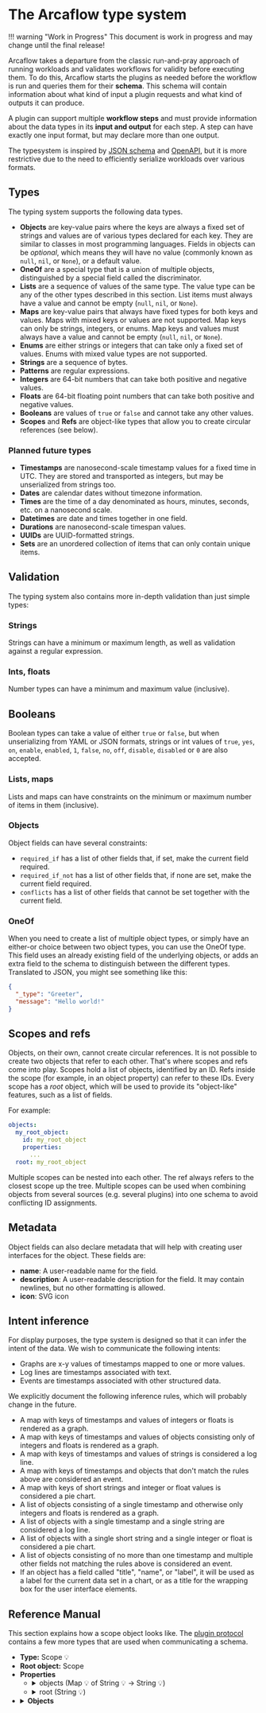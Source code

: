 # The Arcaflow type system

!!! warning "Work in Progress"
    This document is work in progress and may change until the final release!

Arcaflow takes a departure from the classic run-and-pray approach of running workloads and validates workflows for validity before executing them. To do this, Arcaflow starts the plugins as needed before the workflow is run and queries them for their **schema**. This schema will contain information about what kind of input a plugin requests and what kind of outputs it can produce.

A plugin can support multiple **workflow steps** and must provide information about the data types in its **input and output** for each step. A step can have exactly one input format, but may declare more than one output.

The typesystem is inspired by [JSON schema](https://json-schema.org/) and [OpenAPI](https://swagger.io/specification/), but it is more restrictive due to the need to efficiently serialize workloads over various formats.

## Types

The typing system supports the following data types.

- **Objects** are key-value pairs where the keys are always a fixed set of strings and values are of various types declared for each key. They are similar to classes in most programming languages. Fields in objects can be *optional*, which means they will have no value (commonly known as `null`, `nil`, or `None`), or a default value.
- **OneOf** are a special type that is a union of multiple objects, distinguished by a special field called the discriminator.
- **Lists** are a sequence of values of the same type. The value type can be any of the other types described in this section. List items must always have a value and cannot be empty (`null`, `nil`, or `None`).
- **Maps** are key-value pairs that always have fixed types for both keys and values. Maps with mixed keys or values are not supported. Map keys can only be strings, integers, or enums. Map keys and values must always have a value and cannot be empty (`null`, `nil`, or `None`).
- **Enums** are either strings or integers that can take only a fixed set of values. Enums with mixed value types are not supported.
- **Strings** are a sequence of bytes.
- **Patterns** are regular expressions.
- **Integers** are 64-bit numbers that can take both positive and negative values.
- **Floats** are 64-bit floating point numbers that can take both positive and negative values.
- **Booleans** are values of `true` or `false` and cannot take any other values.
- **Scopes** and **Refs** are object-like types that allow you to create circular references (see below).

### Planned future types

- **Timestamps** are nanosecond-scale timestamp values for a fixed time in UTC. They are stored and transported as integers, but may be unserialized from strings too.
- **Dates** are calendar dates without timezone information.
- **Times** are the time of a day denominated as hours, minutes, seconds, etc. on a nanosecond scale.
- **Datetimes** are date and times together in one field.
- **Durations** are nanosecond-scale timespan values.
- **UUIDs** are UUID-formatted strings.
- **Sets** are an unordered collection of items that can only contain unique items.

## Validation

The typing system also contains more in-depth validation than just simple types:

### Strings

Strings can have a minimum or maximum length, as well as validation against a regular expression.

### Ints, floats

Number types can have a minimum and maximum value (inclusive).

## Booleans

Boolean types can take a value of either `true` or `false`, but when unserializing from YAML or JSON formats, strings or int values of `true`, `yes`, `on`, `enable`, `enabled`, `1`, `false`, `no`, `off`, `disable`, `disabled` or `0` are also accepted.

### Lists, maps

Lists and maps can have constraints on the minimum or maximum number of items in them (inclusive).

### Objects

Object fields can have several constraints:

- `required_if` has a list of other fields that, if set, make the current field required.
- `required_if_not` has a list of other fields that, if none are set, make the current field required.
- `conflicts` has a list of other fields that cannot be set together with the current field.

### OneOf

When you need to create a list of multiple object types, or simply have an either-or choice between two object types, you can use the OneOf type. This field uses an already existing field of the underlying objects, or adds an extra field to the schema to distinguish between the different types. Translated to JSON, you might see something like this:

```json
{
  "_type": "Greeter",
  "message": "Hello world!"
}
```

## Scopes and refs

Objects, on their own, cannot create circular references. It is not possible to create two objects that refer to each other. That's where scopes and refs come into play. Scopes hold a list of objects, identified by an ID. Refs inside the scope (for example, in an object property) can refer to these IDs. Every scope has a *root* object, which will be used to provide its "object-like" features, such as a list of fields.

For example:

```yaml
objects:
  my_root_object:
    id: my_root_object
    properties:
      ...
  root: my_root_object
```

Multiple scopes can be nested into each other. The ref always refers to the closest scope up the tree. Multiple scopes can be used when combining objects from several sources (e.g. several plugins) into one schema to avoid conflicting ID assignments.

## Metadata

Object fields can also declare metadata that will help with creating user interfaces for the object. These fields are:

- **name**: A user-readable name for the field.
- **description**: A user-readable description for the field. It may contain newlines, but no other formatting is allowed.
- **icon**: SVG icon

## Intent inference

For display purposes, the type system is designed so that it can infer the intent of the data. We wish to communicate the following intents:

- Graphs are x-y values of timestamps mapped to one or more values.
- Log lines are timestamps associated with text.
- Events are timestamps associated with other structured data.

We explicitly document the following inference rules, which will probably change in the future.

- A map with keys of timestamps and values of integers or floats is rendered as a graph.
- A map with keys of timestamps and values of objects consisting only of integers and floats is rendered as a graph.
- A map with keys of timestamps and values of strings is considered a log line.
- A map with keys of timestamps and objects that don't match the rules above are considered an event.
- A map with keys of short strings and integer or float values is considered a pie chart.
- A list of objects consisting of a single timestamp and otherwise only integers and floats is rendered as a graph.
- A list of objects with a single timestamp and a single string are considered a log line.
- A list of objects with a single short string and a single integer or float is considered a pie chart.
- A list of objects consisting of no more than one timestamp and multiple other fields not matching the rules above is considered an event.
- If an object has a field called "title", "name", or "label", it will be used as a label for the current data set in a chart, or as a title for the wrapping box for the user interface elements.

## Reference Manual

This section explains how a scope object looks like. The [plugin protocol](plugin-protocol.md) contains a few more types that are used when communicating a schema.

<ul><li><strong>Type:</strong> Scope <span title="Scopes hold one or more objects that can be referenced inside the properties of those objects by ref types. Ref types always reference the closest scope.">💡</span></li><li><strong>Root object:</strong> Scope</li>
<li><strong>Properties</strong><ul><li><details><summary>objects (Map <span title="Maps hold a set of keys associated with values.">💡</span> of String <span title="Strings hold a list of printable characters.">💡</span> &rarr; String <span title="Strings hold a list of printable characters.">💡</span>)</summary>
                <ul><li><strong>Name: </strong> Objects</li><li><strong>Description: </strong> A set of referencable objects. These objects may contain references themselves.</li><li><strong>Required</strong></li><li><strong>Type:</strong> Map <span title="Maps hold a set of keys associated with values.">💡</span> of String <span title="Strings hold a list of printable characters.">💡</span> &rarr; String <span title="Strings hold a list of printable characters.">💡</span></li><li>
    <details>
        <summary>Key type</summary>
        <ul><li><strong>Type:</strong> String <span title="Strings hold a list of printable characters.">💡</span></li><li><strong>Minimum length:</strong> 1</li><li><strong>Maximum length:</strong> 255</li><li><strong>Must match pattern:</strong> <code>^[$@a-zA-Z0-9-_]&#43;$</code></li></ul>
    </details>
</li>
<li>
    <details>
        <summary>Value type</summary>
        <ul><li><strong>Type:</strong> Object reference to &ldquo;Object&rdquo; <span title="Object references (refs) reference an object in their closest scope up the typing tree.">💡</span></li><li><strong>Referenced object:</strong> Object</li></ul>
    </details>
</li>
</ul>
            </details></li><li><details><summary>root (String <span title="Strings hold a list of printable characters.">💡</span>)</summary>
                <ul><li><strong>Name: </strong> Root object</li><li><strong>Description: </strong> ID of the root object of the scope.</li><li><strong>Required</strong></li><li><strong>Type:</strong> String <span title="Strings hold a list of printable characters.">💡</span></li><li><strong>Minimum length:</strong> 1</li><li><strong>Maximum length:</strong> 255</li><li><strong>Must match pattern:</strong> <code>^[$@a-zA-Z0-9-_]&#43;$</code></li></ul>
            </details></li></ul></li>
<li><details><summary><strong>Objects</strong></summary><details><summary>AnySchema (Object <span title="Objects have a fixed set of fields. Each field has a specified type and can have extra validation applied to them, e.g. making the field required or conflicting another field.">💡</span>)</summary>
            <ul><li><strong>Type:</strong> Object <span title="Objects have a fixed set of fields. Each field has a specified type and can have extra validation applied to them, e.g. making the field required or conflicting another field.">💡</span></li><li>
    <strong>Properties</strong>
    <ul></ul>
</li>
</ul>
        </details><details><summary>BoolSchema (Object <span title="Objects have a fixed set of fields. Each field has a specified type and can have extra validation applied to them, e.g. making the field required or conflicting another field.">💡</span>)</summary>
            <ul><li><strong>Type:</strong> Object <span title="Objects have a fixed set of fields. Each field has a specified type and can have extra validation applied to them, e.g. making the field required or conflicting another field.">💡</span></li><li>
    <strong>Properties</strong>
    <ul></ul>
</li>
</ul>
        </details><details><summary>Display (Object <span title="Objects have a fixed set of fields. Each field has a specified type and can have extra validation applied to them, e.g. making the field required or conflicting another field.">💡</span>)</summary>
            <ul><li><strong>Type:</strong> Object <span title="Objects have a fixed set of fields. Each field has a specified type and can have extra validation applied to them, e.g. making the field required or conflicting another field.">💡</span></li><li>
    <strong>Properties</strong>
    <ul><li><details><summary>description (String <span title="Strings hold a list of printable characters.">💡</span>)</summary>
            <ul><li><strong>Name: </strong> Description</li><li><strong>Description: </strong> Description for this item if needed.</li><li><strong>Examples (JSON encoded):</strong>
    <ul>
        <li><code>&#34;Please select the fruit you would like.&#34;</code></li>
    </ul>
</li><li><strong>Type:</strong> String <span title="Strings hold a list of printable characters.">💡</span></li><li><strong>Minimum length:</strong> 1</li></ul>
            </details></li><li><details><summary>icon (String <span title="Strings hold a list of printable characters.">💡</span>)</summary>
            <ul><li><strong>Name: </strong> Icon</li><li><strong>Description: </strong> SVG icon for this item. Must have the declared size of 64x64, must not include additional namespaces, and must not reference external resources.</li><li><strong>Examples (JSON encoded):</strong>
    <ul>
        <li><code>&#34;&lt;svg ...&gt;&lt;/svg&gt;&#34;</code></li>
    </ul>
</li><li><strong>Type:</strong> String <span title="Strings hold a list of printable characters.">💡</span></li><li><strong>Minimum length:</strong> 1</li></ul>
            </details></li><li><details><summary>name (String <span title="Strings hold a list of printable characters.">💡</span>)</summary>
            <ul><li><strong>Name: </strong> Name</li><li><strong>Description: </strong> Short text serving as a name or title for this item.</li><li><strong>Examples (JSON encoded):</strong>
    <ul>
        <li><code>&#34;Fruit&#34;</code></li>
    </ul>
</li><li><strong>Type:</strong> String <span title="Strings hold a list of printable characters.">💡</span></li><li><strong>Minimum length:</strong> 1</li></ul>
            </details></li></ul>
</li>
</ul>
        </details><details><summary>Float (Object <span title="Objects have a fixed set of fields. Each field has a specified type and can have extra validation applied to them, e.g. making the field required or conflicting another field.">💡</span>)</summary>
            <ul><li><strong>Type:</strong> Object <span title="Objects have a fixed set of fields. Each field has a specified type and can have extra validation applied to them, e.g. making the field required or conflicting another field.">💡</span></li><li>
    <strong>Properties</strong>
    <ul><li><details><summary>max (Floating point number (64 bits, signed) <span title="Floats hold fractional numbers. They are imprecise due to their internal representation.">💡</span>)</summary>
            <ul><li><strong>Name: </strong> Maximum</li><li><strong>Description: </strong> Maximum value for this float (inclusive).</li><li><strong>Examples (JSON encoded):</strong>
    <ul>
        <li><code>16.0</code></li>
    </ul>
</li><li><strong>Type:</strong> Floating point number (64 bits, signed) <span title="Floats hold fractional numbers. They are imprecise due to their internal representation.">💡</span></li>
</ul>
            </details></li><li><details><summary>min (Floating point number (64 bits, signed) <span title="Floats hold fractional numbers. They are imprecise due to their internal representation.">💡</span>)</summary>
            <ul><li><strong>Name: </strong> Minimum</li><li><strong>Description: </strong> Minimum value for this float (inclusive).</li><li><strong>Examples (JSON encoded):</strong>
    <ul>
        <li><code>5.0</code></li>
    </ul>
</li><li><strong>Type:</strong> Floating point number (64 bits, signed) <span title="Floats hold fractional numbers. They are imprecise due to their internal representation.">💡</span></li>
</ul>
            </details></li><li><details><summary>units (Object reference to &ldquo;Units&rdquo; <span title="Object references (refs) reference an object in their closest scope up the typing tree.">💡</span>)</summary>
            <ul><li><strong>Name: </strong> Units</li><li><strong>Description: </strong> Units this number represents.</li><li><strong>Examples (JSON encoded):</strong>
    <ul>
        <li><code>{   &#34;base_unit&#34;: {       &#34;name_short_singular&#34;: &#34;%&#34;,       &#34;name_short_plural&#34;: &#34;%&#34;,       &#34;name_long_singular&#34;: &#34;percent&#34;,       &#34;name_long_plural&#34;: &#34;percent&#34;   }}</code></li>
    </ul>
</li><li><strong>Type:</strong> Object reference to &ldquo;Units&rdquo; <span title="Object references (refs) reference an object in their closest scope up the typing tree.">💡</span></li><li><strong>Referenced object:</strong> Units</li></ul>
            </details></li></ul>
</li>
</ul>
        </details><details><summary>Int (Object <span title="Objects have a fixed set of fields. Each field has a specified type and can have extra validation applied to them, e.g. making the field required or conflicting another field.">💡</span>)</summary>
            <ul><li><strong>Type:</strong> Object <span title="Objects have a fixed set of fields. Each field has a specified type and can have extra validation applied to them, e.g. making the field required or conflicting another field.">💡</span></li><li>
    <strong>Properties</strong>
    <ul><li><details><summary>max (Integer (64-bit, signed) <span title="Integers hold whole numbers.">💡</span>)</summary>
            <ul><li><strong>Name: </strong> Maximum</li><li><strong>Description: </strong> Maximum value for this int (inclusive).</li><li><strong>Examples (JSON encoded):</strong>
    <ul>
        <li><code>16</code></li>
    </ul>
</li><li><strong>Type:</strong> Integer (64-bit, signed) <span title="Integers hold whole numbers.">💡</span></li><li><strong>Minimum:</strong> 0</li>
</ul>
            </details></li><li><details><summary>min (Integer (64-bit, signed) <span title="Integers hold whole numbers.">💡</span>)</summary>
            <ul><li><strong>Name: </strong> Minimum</li><li><strong>Description: </strong> Minimum value for this int (inclusive).</li><li><strong>Examples (JSON encoded):</strong>
    <ul>
        <li><code>5</code></li>
    </ul>
</li><li><strong>Type:</strong> Integer (64-bit, signed) <span title="Integers hold whole numbers.">💡</span></li><li><strong>Minimum:</strong> 0</li>
</ul>
            </details></li><li><details><summary>units (Object reference to &ldquo;Units&rdquo; <span title="Object references (refs) reference an object in their closest scope up the typing tree.">💡</span>)</summary>
            <ul><li><strong>Name: </strong> Units</li><li><strong>Description: </strong> Units this number represents.</li><li><strong>Examples (JSON encoded):</strong>
    <ul>
        <li><code>{   &#34;base_unit&#34;: {       &#34;name_short_singular&#34;: &#34;%&#34;,       &#34;name_short_plural&#34;: &#34;%&#34;,       &#34;name_long_singular&#34;: &#34;percent&#34;,       &#34;name_long_plural&#34;: &#34;percent&#34;   }}</code></li>
    </ul>
</li><li><strong>Type:</strong> Object reference to &ldquo;Units&rdquo; <span title="Object references (refs) reference an object in their closest scope up the typing tree.">💡</span></li><li><strong>Referenced object:</strong> Units</li></ul>
            </details></li></ul>
</li>
</ul>
        </details><details><summary>IntEnum (Object <span title="Objects have a fixed set of fields. Each field has a specified type and can have extra validation applied to them, e.g. making the field required or conflicting another field.">💡</span>)</summary>
            <ul><li><strong>Type:</strong> Object <span title="Objects have a fixed set of fields. Each field has a specified type and can have extra validation applied to them, e.g. making the field required or conflicting another field.">💡</span></li><li>
    <strong>Properties</strong>
    <ul><li><details><summary>units (Object reference to &ldquo;Units&rdquo; <span title="Object references (refs) reference an object in their closest scope up the typing tree.">💡</span>)</summary>
            <ul><li><strong>Name: </strong> Units</li><li><strong>Description: </strong> Units this number represents.</li><li><strong>Examples (JSON encoded):</strong>
    <ul>
        <li><code>{   &#34;base_unit&#34;: {       &#34;name_short_singular&#34;: &#34;%&#34;,       &#34;name_short_plural&#34;: &#34;%&#34;,       &#34;name_long_singular&#34;: &#34;percent&#34;,       &#34;name_long_plural&#34;: &#34;percent&#34;   }}</code></li>
    </ul>
</li><li><strong>Type:</strong> Object reference to &ldquo;Units&rdquo; <span title="Object references (refs) reference an object in their closest scope up the typing tree.">💡</span></li><li><strong>Referenced object:</strong> Units</li></ul>
            </details></li><li><details><summary>values (Map <span title="Maps hold a set of keys associated with values.">💡</span> of Integer (64-bit, signed) <span title="Integers hold whole numbers.">💡</span> &rarr; Integer (64-bit, signed) <span title="Integers hold whole numbers.">💡</span>)</summary>
            <ul><li><strong>Name: </strong> Values</li><li><strong>Description: </strong> Possible values for this field.</li><li><strong>Required</strong></li><li><strong>Examples (JSON encoded):</strong>
    <ul>
        <li><code>{&#34;1024&#34;: {&#34;name&#34;: &#34;kB&#34;}, &#34;1048576&#34;: {&#34;name&#34;: &#34;MB&#34;}}</code></li>
    </ul>
</li><li><strong>Type:</strong> Map <span title="Maps hold a set of keys associated with values.">💡</span> of Integer (64-bit, signed) <span title="Integers hold whole numbers.">💡</span> &rarr; Integer (64-bit, signed) <span title="Integers hold whole numbers.">💡</span></li><li><strong>Minimum items:</strong> 1</li><li>
    <details>
        <summary>Key type</summary>
        <ul><li><strong>Type:</strong> Integer (64-bit, signed) <span title="Integers hold whole numbers.">💡</span></li>
</ul>
    </details>
</li>
<li>
    <details>
        <summary>Value type</summary>
        <ul><li><strong>Type:</strong> Object reference to &ldquo;Display&rdquo; <span title="Object references (refs) reference an object in their closest scope up the typing tree.">💡</span></li><li><strong>Referenced object:</strong> Display</li></ul>
    </details>
</li>
</ul>
            </details></li></ul>
</li>
</ul>
        </details><details><summary>List (Object <span title="Objects have a fixed set of fields. Each field has a specified type and can have extra validation applied to them, e.g. making the field required or conflicting another field.">💡</span>)</summary>
            <ul><li><strong>Type:</strong> Object <span title="Objects have a fixed set of fields. Each field has a specified type and can have extra validation applied to them, e.g. making the field required or conflicting another field.">💡</span></li><li>
    <strong>Properties</strong>
    <ul><li><details><summary>items (One of (string discriminator) <span title="One of types can be one of a specified list of objects (polymorphism). The discriminator field holds the information which object it actually is.">💡</span>)</summary>
            <ul><li><strong>Name: </strong> Items</li><li><strong>Description: </strong> ReflectedType definition for items in this list.</li><li><strong>Type:</strong> One of (string discriminator) <span title="One of types can be one of a specified list of objects (polymorphism). The discriminator field holds the information which object it actually is.">💡</span></li></ul>
            </details></li><li><details><summary>max (Integer (64-bit, signed) <span title="Integers hold whole numbers.">💡</span>)</summary>
            <ul><li><strong>Name: </strong> Maximum</li><li><strong>Description: </strong> Maximum value for this int (inclusive).</li><li><strong>Examples (JSON encoded):</strong>
    <ul>
        <li><code>16</code></li>
    </ul>
</li><li><strong>Type:</strong> Integer (64-bit, signed) <span title="Integers hold whole numbers.">💡</span></li><li><strong>Minimum:</strong> 0</li>
</ul>
            </details></li><li><details><summary>min (Integer (64-bit, signed) <span title="Integers hold whole numbers.">💡</span>)</summary>
            <ul><li><strong>Name: </strong> Minimum</li><li><strong>Description: </strong> Minimum number of items in this list..</li><li><strong>Examples (JSON encoded):</strong>
    <ul>
        <li><code>5</code></li>
    </ul>
</li><li><strong>Type:</strong> Integer (64-bit, signed) <span title="Integers hold whole numbers.">💡</span></li><li><strong>Minimum:</strong> 0</li>
</ul>
            </details></li></ul>
</li>
</ul>
        </details><details><summary>Map (Object <span title="Objects have a fixed set of fields. Each field has a specified type and can have extra validation applied to them, e.g. making the field required or conflicting another field.">💡</span>)</summary>
            <ul><li><strong>Type:</strong> Object <span title="Objects have a fixed set of fields. Each field has a specified type and can have extra validation applied to them, e.g. making the field required or conflicting another field.">💡</span></li><li>
    <strong>Properties</strong>
    <ul><li><details><summary>keys (One of (string discriminator) <span title="One of types can be one of a specified list of objects (polymorphism). The discriminator field holds the information which object it actually is.">💡</span>)</summary>
            <ul><li><strong>Name: </strong> Keys</li><li><strong>Description: </strong> ReflectedType definition for keys in this map.</li><li><strong>Type:</strong> One of (string discriminator) <span title="One of types can be one of a specified list of objects (polymorphism). The discriminator field holds the information which object it actually is.">💡</span></li></ul>
            </details></li><li><details><summary>max (Integer (64-bit, signed) <span title="Integers hold whole numbers.">💡</span>)</summary>
            <ul><li><strong>Name: </strong> Maximum</li><li><strong>Description: </strong> Maximum value for this int (inclusive).</li><li><strong>Examples (JSON encoded):</strong>
    <ul>
        <li><code>16</code></li>
    </ul>
</li><li><strong>Type:</strong> Integer (64-bit, signed) <span title="Integers hold whole numbers.">💡</span></li><li><strong>Minimum:</strong> 0</li>
</ul>
            </details></li><li><details><summary>min (Integer (64-bit, signed) <span title="Integers hold whole numbers.">💡</span>)</summary>
            <ul><li><strong>Name: </strong> Minimum</li><li><strong>Description: </strong> Minimum number of items in this list..</li><li><strong>Examples (JSON encoded):</strong>
    <ul>
        <li><code>5</code></li>
    </ul>
</li><li><strong>Type:</strong> Integer (64-bit, signed) <span title="Integers hold whole numbers.">💡</span></li><li><strong>Minimum:</strong> 0</li>
</ul>
            </details></li><li><details><summary>values (One of (string discriminator) <span title="One of types can be one of a specified list of objects (polymorphism). The discriminator field holds the information which object it actually is.">💡</span>)</summary>
            <ul><li><strong>Name: </strong> Values</li><li><strong>Description: </strong> ReflectedType definition for values in this map.</li><li><strong>Type:</strong> One of (string discriminator) <span title="One of types can be one of a specified list of objects (polymorphism). The discriminator field holds the information which object it actually is.">💡</span></li></ul>
            </details></li></ul>
</li>
</ul>
        </details><details><summary>Object (Object <span title="Objects have a fixed set of fields. Each field has a specified type and can have extra validation applied to them, e.g. making the field required or conflicting another field.">💡</span>)</summary>
            <ul><li><strong>Type:</strong> Object <span title="Objects have a fixed set of fields. Each field has a specified type and can have extra validation applied to them, e.g. making the field required or conflicting another field.">💡</span></li><li>
    <strong>Properties</strong>
    <ul><li><details><summary>id (String <span title="Strings hold a list of printable characters.">💡</span>)</summary>
            <ul><li><strong>Name: </strong> ID</li><li><strong>Description: </strong> Unique identifier for this object within the current scope.</li><li><strong>Required</strong></li><li><strong>Type:</strong> String <span title="Strings hold a list of printable characters.">💡</span></li><li><strong>Minimum length:</strong> 1</li><li><strong>Maximum length:</strong> 255</li><li><strong>Must match pattern:</strong> <code>^[$@a-zA-Z0-9-_]&#43;$</code></li></ul>
            </details></li><li><details><summary>properties (Map <span title="Maps hold a set of keys associated with values.">💡</span> of String <span title="Strings hold a list of printable characters.">💡</span> &rarr; String <span title="Strings hold a list of printable characters.">💡</span>)</summary>
            <ul><li><strong>Name: </strong> Properties</li><li><strong>Description: </strong> Properties of this object.</li><li><strong>Required</strong></li><li><strong>Type:</strong> Map <span title="Maps hold a set of keys associated with values.">💡</span> of String <span title="Strings hold a list of printable characters.">💡</span> &rarr; String <span title="Strings hold a list of printable characters.">💡</span></li><li>
    <details>
        <summary>Key type</summary>
        <ul><li><strong>Type:</strong> String <span title="Strings hold a list of printable characters.">💡</span></li><li><strong>Minimum length:</strong> 1</li></ul>
    </details>
</li>
<li>
    <details>
        <summary>Value type</summary>
        <ul><li><strong>Type:</strong> Object reference to &ldquo;Property&rdquo; <span title="Object references (refs) reference an object in their closest scope up the typing tree.">💡</span></li><li><strong>Referenced object:</strong> Property</li></ul>
    </details>
</li>
</ul>
            </details></li></ul>
</li>
</ul>
        </details><details><summary>OneOfIntSchema (Object <span title="Objects have a fixed set of fields. Each field has a specified type and can have extra validation applied to them, e.g. making the field required or conflicting another field.">💡</span>)</summary>
            <ul><li><strong>Type:</strong> Object <span title="Objects have a fixed set of fields. Each field has a specified type and can have extra validation applied to them, e.g. making the field required or conflicting another field.">💡</span></li><li>
    <strong>Properties</strong>
    <ul><li><details><summary>discriminator_field_name (String <span title="Strings hold a list of printable characters.">💡</span>)</summary>
            <ul><li><strong>Name: </strong> Discriminator field name</li><li><strong>Description: </strong> Name of the field used to discriminate between possible values. If this field is present on any of the component objects it must also be an int.</li><li><strong>Examples (JSON encoded):</strong>
    <ul>
        <li><code>&#34;_type&#34;</code></li>
    </ul>
</li><li><strong>Type:</strong> String <span title="Strings hold a list of printable characters.">💡</span></li></ul>
            </details></li><li><details><summary>types (Map <span title="Maps hold a set of keys associated with values.">💡</span> of Integer (64-bit, signed) <span title="Integers hold whole numbers.">💡</span> &rarr; Integer (64-bit, signed) <span title="Integers hold whole numbers.">💡</span>)</summary>
            <ul><li><strong>Name: </strong> Types</li><li><strong>Type:</strong> Map <span title="Maps hold a set of keys associated with values.">💡</span> of Integer (64-bit, signed) <span title="Integers hold whole numbers.">💡</span> &rarr; Integer (64-bit, signed) <span title="Integers hold whole numbers.">💡</span></li><li>
    <details>
        <summary>Key type</summary>
        <ul><li><strong>Type:</strong> Integer (64-bit, signed) <span title="Integers hold whole numbers.">💡</span></li>
</ul>
    </details>
</li>
<li>
    <details>
        <summary>Value type</summary>
        <ul><li><strong>Type:</strong> One of (string discriminator) <span title="One of types can be one of a specified list of objects (polymorphism). The discriminator field holds the information which object it actually is.">💡</span></li></ul>
    </details>
</li>
</ul>
            </details></li></ul>
</li>
</ul>
        </details><details><summary>OneOfStringSchema (Object <span title="Objects have a fixed set of fields. Each field has a specified type and can have extra validation applied to them, e.g. making the field required or conflicting another field.">💡</span>)</summary>
            <ul><li><strong>Type:</strong> Object <span title="Objects have a fixed set of fields. Each field has a specified type and can have extra validation applied to them, e.g. making the field required or conflicting another field.">💡</span></li><li>
    <strong>Properties</strong>
    <ul><li><details><summary>discriminator_field_name (String <span title="Strings hold a list of printable characters.">💡</span>)</summary>
            <ul><li><strong>Name: </strong> Discriminator field name</li><li><strong>Description: </strong> Name of the field used to discriminate between possible values. If this field is present on any of the component objects it must also be an int.</li><li><strong>Examples (JSON encoded):</strong>
    <ul>
        <li><code>&#34;_type&#34;</code></li>
    </ul>
</li><li><strong>Type:</strong> String <span title="Strings hold a list of printable characters.">💡</span></li></ul>
            </details></li><li><details><summary>types (Map <span title="Maps hold a set of keys associated with values.">💡</span> of String <span title="Strings hold a list of printable characters.">💡</span> &rarr; String <span title="Strings hold a list of printable characters.">💡</span>)</summary>
            <ul><li><strong>Name: </strong> Types</li><li><strong>Type:</strong> Map <span title="Maps hold a set of keys associated with values.">💡</span> of String <span title="Strings hold a list of printable characters.">💡</span> &rarr; String <span title="Strings hold a list of printable characters.">💡</span></li><li>
    <details>
        <summary>Key type</summary>
        <ul><li><strong>Type:</strong> String <span title="Strings hold a list of printable characters.">💡</span></li></ul>
    </details>
</li>
<li>
    <details>
        <summary>Value type</summary>
        <ul><li><strong>Type:</strong> One of (string discriminator) <span title="One of types can be one of a specified list of objects (polymorphism). The discriminator field holds the information which object it actually is.">💡</span></li></ul>
    </details>
</li>
</ul>
            </details></li></ul>
</li>
</ul>
        </details><details><summary>Pattern (Object <span title="Objects have a fixed set of fields. Each field has a specified type and can have extra validation applied to them, e.g. making the field required or conflicting another field.">💡</span>)</summary>
            <ul><li><strong>Type:</strong> Object <span title="Objects have a fixed set of fields. Each field has a specified type and can have extra validation applied to them, e.g. making the field required or conflicting another field.">💡</span></li><li>
    <strong>Properties</strong>
    <ul></ul>
</li>
</ul>
        </details><details><summary>Property (Object <span title="Objects have a fixed set of fields. Each field has a specified type and can have extra validation applied to them, e.g. making the field required or conflicting another field.">💡</span>)</summary>
            <ul><li><strong>Type:</strong> Object <span title="Objects have a fixed set of fields. Each field has a specified type and can have extra validation applied to them, e.g. making the field required or conflicting another field.">💡</span></li><li>
    <strong>Properties</strong>
    <ul><li><details><summary>conflicts (List <span title="Lists hold zero or more items of the specified type.">💡</span> of String <span title="Strings hold a list of printable characters.">💡</span>)</summary>
            <ul><li><strong>Name: </strong> Conflicts</li><li><strong>Description: </strong> The current property cannot be set if any of the listed properties are set.</li><li><strong>Type:</strong> List <span title="Lists hold zero or more items of the specified type.">💡</span> of String <span title="Strings hold a list of printable characters.">💡</span></li><li>
    <details>
        <summary>List items</summary>
        <ul><li><strong>Type:</strong> String <span title="Strings hold a list of printable characters.">💡</span></li></ul>
    </details>
</li>
</ul>
            </details></li><li><details><summary>default (String <span title="Strings hold a list of printable characters.">💡</span>)</summary>
            <ul><li><strong>Name: </strong> Default</li><li><strong>Description: </strong> Default value for this property in JSON encoding. The value must be unserializable by the type specified in the type field.</li><li><strong>Type:</strong> String <span title="Strings hold a list of printable characters.">💡</span></li></ul>
            </details></li><li><details><summary>display (Object reference to &ldquo;Display&rdquo; <span title="Object references (refs) reference an object in their closest scope up the typing tree.">💡</span>)</summary>
            <ul><li><strong>Name: </strong> Display</li><li><strong>Description: </strong> Name, description and icon.</li><li><strong>Type:</strong> Object reference to &ldquo;Display&rdquo; <span title="Object references (refs) reference an object in their closest scope up the typing tree.">💡</span></li><li><strong>Referenced object:</strong> Display</li></ul>
            </details></li><li><details><summary>examples (List <span title="Lists hold zero or more items of the specified type.">💡</span> of String <span title="Strings hold a list of printable characters.">💡</span>)</summary>
            <ul><li><strong>Name: </strong> Examples</li><li><strong>Description: </strong> Example values for this property, encoded as JSON.</li><li><strong>Type:</strong> List <span title="Lists hold zero or more items of the specified type.">💡</span> of String <span title="Strings hold a list of printable characters.">💡</span></li><li>
    <details>
        <summary>List items</summary>
        <ul><li><strong>Type:</strong> String <span title="Strings hold a list of printable characters.">💡</span></li></ul>
    </details>
</li>
</ul>
            </details></li><li><details><summary>required (Boolean <span title="Booleans hold true or false values.">💡</span>)</summary>
            <ul><li><strong>Name: </strong> Required</li><li><strong>Description: </strong> When set to true, the value for this field must be provided under all circumstances.</li><li><strong>Default (JSON encoded)</strong>: true</li><li><strong>Type:</strong> Boolean <span title="Booleans hold true or false values.">💡</span></li></ul>
            </details></li><li><details><summary>required_if (List <span title="Lists hold zero or more items of the specified type.">💡</span> of String <span title="Strings hold a list of printable characters.">💡</span>)</summary>
            <ul><li><strong>Name: </strong> Required if</li><li><strong>Description: </strong> Sets the current property to required if any of the properties in this list are set.</li><li><strong>Type:</strong> List <span title="Lists hold zero or more items of the specified type.">💡</span> of String <span title="Strings hold a list of printable characters.">💡</span></li><li>
    <details>
        <summary>List items</summary>
        <ul><li><strong>Type:</strong> String <span title="Strings hold a list of printable characters.">💡</span></li></ul>
    </details>
</li>
</ul>
            </details></li><li><details><summary>required_if_not (List <span title="Lists hold zero or more items of the specified type.">💡</span> of String <span title="Strings hold a list of printable characters.">💡</span>)</summary>
            <ul><li><strong>Name: </strong> Required if not</li><li><strong>Description: </strong> Sets the current property to be required if none of the properties in this list are set.</li><li><strong>Type:</strong> List <span title="Lists hold zero or more items of the specified type.">💡</span> of String <span title="Strings hold a list of printable characters.">💡</span></li><li>
    <details>
        <summary>List items</summary>
        <ul><li><strong>Type:</strong> String <span title="Strings hold a list of printable characters.">💡</span></li></ul>
    </details>
</li>
</ul>
            </details></li><li><details><summary>type (One of (string discriminator) <span title="One of types can be one of a specified list of objects (polymorphism). The discriminator field holds the information which object it actually is.">💡</span>)</summary>
            <ul><li><strong>Name: </strong> Type</li><li><strong>Description: </strong> Type definition for this field.</li><li><strong>Required</strong></li><li><strong>Type:</strong> One of (string discriminator) <span title="One of types can be one of a specified list of objects (polymorphism). The discriminator field holds the information which object it actually is.">💡</span></li></ul>
            </details></li></ul>
</li>
</ul>
        </details><details><summary>Ref (Object <span title="Objects have a fixed set of fields. Each field has a specified type and can have extra validation applied to them, e.g. making the field required or conflicting another field.">💡</span>)</summary>
            <ul><li><strong>Type:</strong> Object <span title="Objects have a fixed set of fields. Each field has a specified type and can have extra validation applied to them, e.g. making the field required or conflicting another field.">💡</span></li><li>
    <strong>Properties</strong>
    <ul><li><details><summary>display (Object reference to &ldquo;Display&rdquo; <span title="Object references (refs) reference an object in their closest scope up the typing tree.">💡</span>)</summary>
            <ul><li><strong>Name: </strong> Display</li><li><strong>Description: </strong> Name, description and icon.</li><li><strong>Type:</strong> Object reference to &ldquo;Display&rdquo; <span title="Object references (refs) reference an object in their closest scope up the typing tree.">💡</span></li><li><strong>Referenced object:</strong> Display</li></ul>
            </details></li><li><details><summary>id (String <span title="Strings hold a list of printable characters.">💡</span>)</summary>
            <ul><li><strong>Name: </strong> ID</li><li><strong>Description: </strong> Referenced object ID.</li><li><strong>Type:</strong> String <span title="Strings hold a list of printable characters.">💡</span></li><li><strong>Minimum length:</strong> 1</li><li><strong>Maximum length:</strong> 255</li><li><strong>Must match pattern:</strong> <code>^[$@a-zA-Z0-9-_]&#43;$</code></li></ul>
            </details></li></ul>
</li>
</ul>
        </details><details><summary>Scope (Object <span title="Objects have a fixed set of fields. Each field has a specified type and can have extra validation applied to them, e.g. making the field required or conflicting another field.">💡</span>)</summary>
            <ul><li><strong>Type:</strong> Object <span title="Objects have a fixed set of fields. Each field has a specified type and can have extra validation applied to them, e.g. making the field required or conflicting another field.">💡</span></li><li>
    <strong>Properties</strong>
    <ul><li><details><summary>objects (Map <span title="Maps hold a set of keys associated with values.">💡</span> of String <span title="Strings hold a list of printable characters.">💡</span> &rarr; String <span title="Strings hold a list of printable characters.">💡</span>)</summary>
            <ul><li><strong>Name: </strong> Objects</li><li><strong>Description: </strong> A set of referencable objects. These objects may contain references themselves.</li><li><strong>Required</strong></li><li><strong>Type:</strong> Map <span title="Maps hold a set of keys associated with values.">💡</span> of String <span title="Strings hold a list of printable characters.">💡</span> &rarr; String <span title="Strings hold a list of printable characters.">💡</span></li><li>
    <details>
        <summary>Key type</summary>
        <ul><li><strong>Type:</strong> String <span title="Strings hold a list of printable characters.">💡</span></li><li><strong>Minimum length:</strong> 1</li><li><strong>Maximum length:</strong> 255</li><li><strong>Must match pattern:</strong> <code>^[$@a-zA-Z0-9-_]&#43;$</code></li></ul>
    </details>
</li>
<li>
    <details>
        <summary>Value type</summary>
        <ul><li><strong>Type:</strong> Object reference to &ldquo;Object&rdquo; <span title="Object references (refs) reference an object in their closest scope up the typing tree.">💡</span></li><li><strong>Referenced object:</strong> Object</li></ul>
    </details>
</li>
</ul>
            </details></li><li><details><summary>root (String <span title="Strings hold a list of printable characters.">💡</span>)</summary>
            <ul><li><strong>Name: </strong> Root object</li><li><strong>Description: </strong> ID of the root object of the scope.</li><li><strong>Required</strong></li><li><strong>Type:</strong> String <span title="Strings hold a list of printable characters.">💡</span></li><li><strong>Minimum length:</strong> 1</li><li><strong>Maximum length:</strong> 255</li><li><strong>Must match pattern:</strong> <code>^[$@a-zA-Z0-9-_]&#43;$</code></li></ul>
            </details></li></ul>
</li>
</ul>
        </details><details><summary>String (Object <span title="Objects have a fixed set of fields. Each field has a specified type and can have extra validation applied to them, e.g. making the field required or conflicting another field.">💡</span>)</summary>
            <ul><li><strong>Type:</strong> Object <span title="Objects have a fixed set of fields. Each field has a specified type and can have extra validation applied to them, e.g. making the field required or conflicting another field.">💡</span></li><li>
    <strong>Properties</strong>
    <ul><li><details><summary>max (Integer (64-bit, signed) <span title="Integers hold whole numbers.">💡</span>)</summary>
            <ul><li><strong>Name: </strong> Maximum</li><li><strong>Description: </strong> Maximum length for this string (inclusive).</li><li><strong>Examples (JSON encoded):</strong>
    <ul>
        <li><code>16</code></li>
    </ul>
</li><li><strong>Type:</strong> Integer (64-bit, signed) <span title="Integers hold whole numbers.">💡</span></li><li><strong>Minimum:</strong> 0</li><li><strong>Units:</strong> characters</li>
</ul>
            </details></li><li><details><summary>min (Integer (64-bit, signed) <span title="Integers hold whole numbers.">💡</span>)</summary>
            <ul><li><strong>Name: </strong> Minimum</li><li><strong>Description: </strong> Minimum length for this string (inclusive).</li><li><strong>Examples (JSON encoded):</strong>
    <ul>
        <li><code>5</code></li>
    </ul>
</li><li><strong>Type:</strong> Integer (64-bit, signed) <span title="Integers hold whole numbers.">💡</span></li><li><strong>Minimum:</strong> 0</li><li><strong>Units:</strong> characters</li>
</ul>
            </details></li><li><details><summary>pattern (Pattern <span title="Patterns hold regular expressions.">💡</span>)</summary>
            <ul><li><strong>Name: </strong> Pattern</li><li><strong>Description: </strong> Regular expression this string must match.</li><li><strong>Examples (JSON encoded):</strong>
    <ul>
        <li><code>&#34;^[a-zA-Z]&#43;$&#34;</code></li>
    </ul>
</li><li><strong>Type:</strong> Pattern <span title="Patterns hold regular expressions.">💡</span></li></ul>
            </details></li></ul>
</li>
</ul>
        </details><details><summary>StringEnum (Object <span title="Objects have a fixed set of fields. Each field has a specified type and can have extra validation applied to them, e.g. making the field required or conflicting another field.">💡</span>)</summary>
            <ul><li><strong>Type:</strong> Object <span title="Objects have a fixed set of fields. Each field has a specified type and can have extra validation applied to them, e.g. making the field required or conflicting another field.">💡</span></li><li>
    <strong>Properties</strong>
    <ul><li><details><summary>values (Map <span title="Maps hold a set of keys associated with values.">💡</span> of String <span title="Strings hold a list of printable characters.">💡</span> &rarr; String <span title="Strings hold a list of printable characters.">💡</span>)</summary>
            <ul><li><strong>Name: </strong> Values</li><li><strong>Description: </strong> Mapping where the left side of the map holds the possible value and the right side holds the display value for forms, etc.</li><li><strong>Required</strong></li><li><strong>Examples (JSON encoded):</strong>
    <ul>
        <li><code>{
  &#34;apple&#34;: {
    &#34;name&#34;: &#34;Apple&#34;
  },
  &#34;orange&#34;: {
    &#34;name&#34;: &#34;Orange&#34;
  }
}</code></li>
    </ul>
</li><li><strong>Type:</strong> Map <span title="Maps hold a set of keys associated with values.">💡</span> of String <span title="Strings hold a list of printable characters.">💡</span> &rarr; String <span title="Strings hold a list of printable characters.">💡</span></li><li><strong>Minimum items:</strong> 1</li><li>
    <details>
        <summary>Key type</summary>
        <ul><li><strong>Type:</strong> String <span title="Strings hold a list of printable characters.">💡</span></li></ul>
    </details>
</li>
<li>
    <details>
        <summary>Value type</summary>
        <ul><li><strong>Type:</strong> Object reference to &ldquo;Display&rdquo; <span title="Object references (refs) reference an object in their closest scope up the typing tree.">💡</span></li><li><strong>Referenced object:</strong> Display</li></ul>
    </details>
</li>
</ul>
            </details></li></ul>
</li>
</ul>
        </details><details><summary>Unit (Object <span title="Objects have a fixed set of fields. Each field has a specified type and can have extra validation applied to them, e.g. making the field required or conflicting another field.">💡</span>)</summary>
            <ul><li><strong>Type:</strong> Object <span title="Objects have a fixed set of fields. Each field has a specified type and can have extra validation applied to them, e.g. making the field required or conflicting another field.">💡</span></li><li>
    <strong>Properties</strong>
    <ul><li><details><summary>name_long_plural (String <span title="Strings hold a list of printable characters.">💡</span>)</summary>
            <ul><li><strong>Name: </strong> Name long (plural)</li><li><strong>Description: </strong> Longer name for this UnitDefinition in plural form.</li><li><strong>Required</strong></li><li><strong>Examples (JSON encoded):</strong>
    <ul>
        <li><code>&#34;bytes&#34;,&#34;characters&#34;</code></li>
    </ul>
</li><li><strong>Type:</strong> String <span title="Strings hold a list of printable characters.">💡</span></li></ul>
            </details></li><li><details><summary>name_long_singular (String <span title="Strings hold a list of printable characters.">💡</span>)</summary>
            <ul><li><strong>Name: </strong> Name long (singular)</li><li><strong>Description: </strong> Longer name for this UnitDefinition in singular form.</li><li><strong>Required</strong></li><li><strong>Examples (JSON encoded):</strong>
    <ul>
        <li><code>&#34;byte&#34;,&#34;character&#34;</code></li>
    </ul>
</li><li><strong>Type:</strong> String <span title="Strings hold a list of printable characters.">💡</span></li></ul>
            </details></li><li><details><summary>name_short_plural (String <span title="Strings hold a list of printable characters.">💡</span>)</summary>
            <ul><li><strong>Name: </strong> Name short (plural)</li><li><strong>Description: </strong> Shorter name for this UnitDefinition in plural form.</li><li><strong>Required</strong></li><li><strong>Examples (JSON encoded):</strong>
    <ul>
        <li><code>&#34;B&#34;,&#34;chars&#34;</code></li>
    </ul>
</li><li><strong>Type:</strong> String <span title="Strings hold a list of printable characters.">💡</span></li></ul>
            </details></li><li><details><summary>name_short_singular (String <span title="Strings hold a list of printable characters.">💡</span>)</summary>
            <ul><li><strong>Name: </strong> Name short (singular)</li><li><strong>Description: </strong> Shorter name for this UnitDefinition in singular form.</li><li><strong>Required</strong></li><li><strong>Examples (JSON encoded):</strong>
    <ul>
        <li><code>&#34;B&#34;,&#34;char&#34;</code></li>
    </ul>
</li><li><strong>Type:</strong> String <span title="Strings hold a list of printable characters.">💡</span></li></ul>
            </details></li></ul>
</li>
</ul>
        </details><details><summary>Units (Object <span title="Objects have a fixed set of fields. Each field has a specified type and can have extra validation applied to them, e.g. making the field required or conflicting another field.">💡</span>)</summary>
            <ul><li><strong>Type:</strong> Object <span title="Objects have a fixed set of fields. Each field has a specified type and can have extra validation applied to them, e.g. making the field required or conflicting another field.">💡</span></li><li>
    <strong>Properties</strong>
    <ul><li><details><summary>base_unit (Object reference to &ldquo;Unit&rdquo; <span title="Object references (refs) reference an object in their closest scope up the typing tree.">💡</span>)</summary>
            <ul><li><strong>Name: </strong> Base UnitDefinition</li><li><strong>Description: </strong> The base UnitDefinition is the smallest UnitDefinition of scale for this set of UnitsDefinition.</li><li><strong>Required</strong></li><li><strong>Examples (JSON encoded):</strong>
    <ul>
        <li><code>{
  &#34;name_short_singular&#34;: &#34;B&#34;,
  &#34;name_short_plural&#34;: &#34;B&#34;,
  &#34;name_long_singular&#34;: &#34;byte&#34;,
  &#34;name_long_plural&#34;: &#34;bytes&#34;
}</code></li>
    </ul>
</li><li><strong>Type:</strong> Object reference to &ldquo;Unit&rdquo; <span title="Object references (refs) reference an object in their closest scope up the typing tree.">💡</span></li><li><strong>Referenced object:</strong> Unit</li></ul>
            </details></li><li><details><summary>multipliers (Map <span title="Maps hold a set of keys associated with values.">💡</span> of Integer (64-bit, signed) <span title="Integers hold whole numbers.">💡</span> &rarr; Integer (64-bit, signed) <span title="Integers hold whole numbers.">💡</span>)</summary>
            <ul><li><strong>Name: </strong> Base UnitDefinition</li><li><strong>Description: </strong> The base UnitDefinition is the smallest UnitDefinition of scale for this set of UnitsDefinition.</li><li><strong>Examples (JSON encoded):</strong>
    <ul>
        <li><code>{
  &#34;1024&#34;: {
    &#34;name_short_singular&#34;: &#34;kB&#34;,
    &#34;name_short_plural&#34;: &#34;kB&#34;,
    &#34;name_long_singular&#34;: &#34;kilobyte&#34;,
    &#34;name_long_plural&#34;: &#34;kilobytes&#34;
  },
  &#34;1048576&#34;: {
    &#34;name_short_singular&#34;: &#34;MB&#34;,
    &#34;name_short_plural&#34;: &#34;MB&#34;,
    &#34;name_long_singular&#34;: &#34;megabyte&#34;,
    &#34;name_long_plural&#34;: &#34;megabytes&#34;
  }
}</code></li>
    </ul>
</li><li><strong>Type:</strong> Map <span title="Maps hold a set of keys associated with values.">💡</span> of Integer (64-bit, signed) <span title="Integers hold whole numbers.">💡</span> &rarr; Integer (64-bit, signed) <span title="Integers hold whole numbers.">💡</span></li><li>
    <details>
        <summary>Key type</summary>
        <ul><li><strong>Type:</strong> Integer (64-bit, signed) <span title="Integers hold whole numbers.">💡</span></li>
</ul>
    </details>
</li>
<li>
    <details>
        <summary>Value type</summary>
        <ul><li><strong>Type:</strong> Object reference to &ldquo;Unit&rdquo; <span title="Object references (refs) reference an object in their closest scope up the typing tree.">💡</span></li><li><strong>Referenced object:</strong> Unit</li></ul>
    </details>
</li>
</ul>
            </details></li></ul>
</li>
</ul>
        </details></details></li>
</ul>
